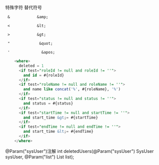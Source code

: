 特殊字符   替代符号

     &            &amp;

     <            &lt;

     >            &gt;

     "             &quot;

     '              &apos;
```sql
    <where>
      deleted = 1
      <if test="roleId != null and roleId != ''">
        and id = #{roleId}
      </if>
      <if test="roleName != null and roleName != ''">
        and name like concat('%', #{roleName}, '%')
      </if>
      <if test="status != null and status != ''">
        and status = #{status}
      </if>
      <if test="startTime != null and startTime != ''">
        and start_time &gt;= #{startTime}
      </if>
      <if test="endTime != null and endTime != ''">
        and start_time &lt;= #{endTime}
      </if>
    </where>
```

@Param("sysUser")注解
int deletedUsers(@Param("sysUser") SysUser sysUser, @Param("list") List<String> list);